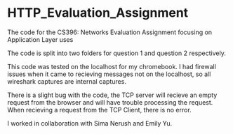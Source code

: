 # HTTP_Evaluation_Assignment
The code for the CS396: Networks Evaluation Assignment focusing on Application Layer uses

The code is split into two folders for question 1 and question 2 respectively.

This code was tested on the localhost for my chromebook. I had firewall issues when it came to recieving messages not on the localhost, so all wireshark captures are internal captures.

There is a slight bug with the code, the TCP server will recieve an empty request from the browser and will have trouble processing the request. When recieving a request from the TCP Client, there is no error.

I worked in collaboration with Sima Nerush and Emily Yu.